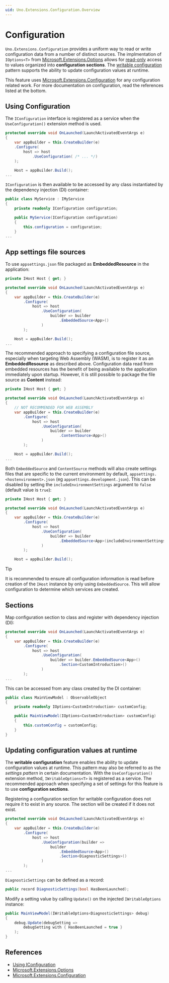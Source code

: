 ```yaml
---
uid: Uno.Extensions.Configuration.Overview
---
```

# Configuration

`Uno.Extensions.Configuration` provides a uniform way to read or write configuration data from a number of distinct sources. The implmentation of `IOptions<T>` from [Microsoft.Extensions.Options](https://docs.microsoft.com/dotnet/api/microsoft.extensions.options) allows for [read-only](https://docs.microsoft.com/dotnet/core/extensions/configuration#concepts-and-abstractions) access to values organized into **configuration sections**. The [writable configuration](xref:Uno.Extensions.Configuration.HowToWritableConfiguration) pattern supports the ability to update configuration values at runtime.

This feature uses [Microsoft.Extensions.Configuration](https://www.nuget.org/packages/Microsoft.Extensions.Configuration) for any configuration related work. For more documentation on configuration, read the references listed at the bottom.

## Using Configuration

The `IConfiguration` interface is registered as a service when the `UseConfiguration()` extension method is used.

```csharp
protected override void OnLaunched(LaunchActivatedEventArgs e)
{
    var appBuilder = this.CreateBuilder(e)
    .Configure(
        host => host
            .UseConfiguration( /* ... */)
    );

    Host = appBuilder.Build();
...
```

`IConfiguration` is then available to be accessed by any class instantiated by the dependency injection (DI) container:

```csharp
public class MyService : IMyService
{
    private readonly IConfiguration configuration;

    public MyService(IConfiguration configuration)
    {
        this.configuration = configuration;
    }
...
```

## App settings file sources

To use `appsettings.json` file packaged as **EmbeddedResource** in the application:  

```csharp
private IHost Host { get; }

protected override void OnLaunched(LaunchActivatedEventArgs e)
{
    var appBuilder = this.CreateBuilder(e)
        .Configure(
            host => host
                .UseConfiguration(
                    builder => builder
                        .EmbeddedSource<App>()
                )
        );

    Host = appBuilder.Build();
...
```

The recommended approach to specifying a configuration file source, especially when targeting Web Assembly (WASM), is to register it as an **EmbeddedResource** as described above. Configuration data read from embedded resources has the benefit of being available to the application immediately upon startup. However, it is still possible to package the file source as **Content** instead:   

```csharp
private IHost Host { get; }

protected override void OnLaunched(LaunchActivatedEventArgs e)
{
    // NOT RECOMMENDED FOR WEB ASSEMBLY
    var appBuilder = this.CreateBuilder(e)
        .Configure(
            host => host
                .UseConfiguration(
                    builder => builder
                        .ContentSource<App>()
                )
        );

    Host = appBuilder.Build();
...
```

Both `EmbeddedSource` and `ContentSource` methods will also create settings files that are specific to the current environment by default, `appsettings.<hostenvironment>.json` (eg `appsettings.development.json`). This can be disabled by setting the `includeEnvironmentSettings` argument to `false` (default value is `true`):

```csharp
private IHost Host { get; }

protected override void OnLaunched(LaunchActivatedEventArgs e)
{
    var appBuilder = this.CreateBuilder(e)
        .Configure(
            host => host
                .UseConfiguration(
                    builder => builder
                        .EmbeddedSource<App>(includeEnvironmentSettings: false)
                )
        );

    Host = appBuilder.Build();
```

> [!TIP]
> It is recommended to ensure all configuration information is read before creation of the `IHost` instance by only using `EmbeddedSource`. This will allow configuration to determine which services are created.

## Sections

Map configuration section to class and register with dependency injection (DI):

```csharp
protected override void OnLaunched(LaunchActivatedEventArgs e)
{
    var appBuilder = this.CreateBuilder(e)
        .Configure(
            host => host
                .UseConfiguration(
                    builder => builder.EmbeddedSource<App>()
                        .Section<CustomIntroduction>()
                )
        );
...
```

This can be accessed from any class created by the DI container:

```csharp
public class MainViewModel : ObservableObject
{
    private readonly IOptions<CustomIntroduction> customConfig;

    public MainViewModel(IOptions<CustomIntroduction> customConfig)
    {
        this.customConfig = customConfig;
    }
}
```

## Updating configuration values at runtime

The **writable configuration** feature enables the ability to update configuration values at runtime. This pattern may also be referred to as the _settings pattern_ in certain documentation.  With the `UseConfiguration()` extension method, `IWritableOptions<T>` is registered as a service. The recommended approach when specifying a set of settings for this feature is to use **configuration sections**.

Registering a configuration section for writable configuration does not require it to exist in any source. The section will be created if it does not exist.

```csharp
protected override void OnLaunched(LaunchActivatedEventArgs e)
{
    var appBuilder = this.CreateBuilder(e)
        .Configure(
            host => host
                .UseConfiguration(builder => 
                    builder
                        .EmbeddedSource<App>()
                        .Section<DiagnosticSettings>()
                )
        );
...
```

`DiagnosticSettings` can be defined as a record:

```csharp
public record DiagnosticSettings(bool HasBeenLaunched);
```

Modify a setting value by calling `Update()` on the injected `IWritableOptions` instance:

```csharp
public MainViewModel(IWritableOptions<DiagnosticSettings> debug)
{
    debug.Update(debugSetting =>
        debugSetting with { HasBeenLaunched = true }
    );
}
```

## References

- [Using IConfiguration](https://docs.microsoft.com/en-us/aspnet/core/fundamentals/configuration/?view=aspnetcore-3.1)
- [Microsoft.Extensions.Options](https://docs.microsoft.com/dotnet/api/microsoft.extensions.options)
- [Microsoft.Extensions.Configuration](https://www.nuget.org/packages/Microsoft.Extensions.Configuration)